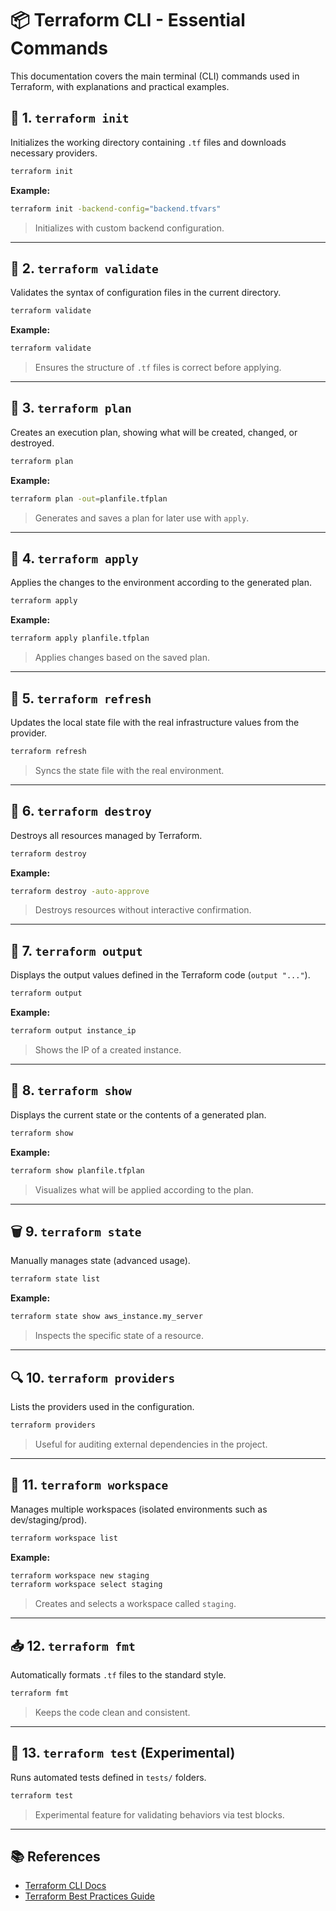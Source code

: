 # 📦 Terraform CLI - Essential Commands

This documentation covers the main terminal (CLI) commands used in Terraform, with explanations and practical examples.

## 🔧 1. `terraform init`

Initializes the working directory containing `.tf` files and downloads necessary providers.

```bash
terraform init
```

**Example:**

```bash
terraform init -backend-config="backend.tfvars"
```

> Initializes with custom backend configuration.

---

## 📐 2. `terraform validate`

Validates the syntax of configuration files in the current directory.

```bash
terraform validate
```

**Example:**

```bash
terraform validate
```

> Ensures the structure of `.tf` files is correct before applying.

---

## 🧠 3. `terraform plan`

Creates an execution plan, showing what will be created, changed, or destroyed.

```bash
terraform plan
```

**Example:**

```bash
terraform plan -out=planfile.tfplan
```

> Generates and saves a plan for later use with `apply`.

---

## 🚀 4. `terraform apply`

Applies the changes to the environment according to the generated plan.

```bash
terraform apply
```

**Example:**

```bash
terraform apply planfile.tfplan
```

> Applies changes based on the saved plan.

---

## 🔄 5. `terraform refresh`

Updates the local state file with the real infrastructure values from the provider.

```bash
terraform refresh
```

> Syncs the state file with the real environment.

---

## 🧹 6. `terraform destroy`

Destroys all resources managed by Terraform.

```bash
terraform destroy
```

**Example:**

```bash
terraform destroy -auto-approve
```

> Destroys resources without interactive confirmation.

---

## 🧾 7. `terraform output`

Displays the output values defined in the Terraform code (`output "..."`).

```bash
terraform output
```

**Example:**

```bash
terraform output instance_ip
```

> Shows the IP of a created instance.

---

## 📄 8. `terraform show`

Displays the current state or the contents of a generated plan.

```bash
terraform show
```

**Example:**

```bash
terraform show planfile.tfplan
```

> Visualizes what will be applied according to the plan.

---

## 🗑️ 9. `terraform state`

Manually manages state (advanced usage).

```bash
terraform state list
```

**Example:**

```bash
terraform state show aws_instance.my_server
```

> Inspects the specific state of a resource.

---

## 🔍 10. `terraform providers`

Lists the providers used in the configuration.

```bash
terraform providers
```

> Useful for auditing external dependencies in the project.

---

## 💼 11. `terraform workspace`

Manages multiple workspaces (isolated environments such as dev/staging/prod).

```bash
terraform workspace list
```

**Example:**

```bash
terraform workspace new staging
terraform workspace select staging
```

> Creates and selects a workspace called `staging`.

---

## 📥 12. `terraform fmt`

Automatically formats `.tf` files to the standard style.

```bash
terraform fmt
```

> Keeps the code clean and consistent.

---

## 🧪 13. `terraform test` (Experimental)

Runs automated tests defined in `tests/` folders.

```bash
terraform test
```

> Experimental feature for validating behaviors via test blocks.

---

## 📚 References

- [Terraform CLI Docs](https://developer.hashicorp.com/terraform/cli)
- [Terraform Best Practices Guide](https://developer.hashicorp.com/terraform/tutorials)

